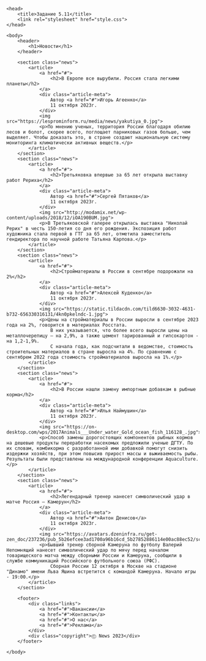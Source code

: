 <html>
    
    <head>
        <title>Задание 5.11</title>
        <link rel="stylesheet" href="style.css">
    </head>

    <body>
        <header>
            <h1>Новости</h1>
        </header>

        <section class="news">
            <article>
                <a href="#">
                    <h2>В Европе все вырубили. Россия стала легкими планеты</h2>
                </a>
                <div class="article-meta">
                    Автор <a href="#">Игорь Агеенко</a>
                    11 октября 2023г.
                </div>
                <img src="https://lesprominform.ru/media/news/yakutiya_0.jpg">
                <p>По мнению ученых, территория России благодаря обилию лесов и болот, скорее всего, поглощает парниковых газов больше, чем выделяет. Чтобы доказать это, в стране создают национальную систему мониторинга климатически активных веществ.</p>
            </article>
        </section>
        <section class="news">
            <article>
                <a href="#">
                    <h2>Третьяковка впервые за 65 лет открыла выставку работ Рериха</h2>
                </a>
                <div class="article-meta">
                    Автор <a href="#">Сергей Пятаков</a>
                    11 октября 2023г.
                </div>
                <img src="http://modamix.net/wp-content/uploads/2018/12/iOA190BUM.jpg">
                <p>В Третьяковской галерее открылась выставка "Николай Рерих" в честь 150-летия со дня его рождения. Экспозиция работ художника стала первой в ГТГ за 65 лет, отметила заместитель гендиректора по научной работе Татьяна Карпова.</p>
            </article>
        </section>
        <section class="news">
            <article>
                <a href="#">
                    <h2>Стройматериалы в России в сентябре подорожали на 2%</h2>
                </a>
                <div class="article-meta">
                    Автор <a href="#">Алексей Куденко</a>
                    11 октября 2023г.
                </div>
                <img src="https://static.tildacdn.com/tild6630-3032-4631-b732-656330316131/4kn0pkelndc-1.jpg">
                <p>Цены на стройматериалы в России выросли в сентябре 2023 года на 2%, говорится в материалах Росстата.
                    В них указывается, что более всего выросли цены на металлочерепицу – на 2,9%, а также цемент тарированный и гипсокартон - на 1,2-1,9%.
                    С начала года, как подсчитали в ведомстве, стоимость строительных материалов в стране выросла на 4%. По сравнению с сентябрем 2022 года стоимость стройматериалов выросла на 1%.</p>
            </article>
        </section>
        <section class="news">
            <article>
                <a href="#">
                    <h2>В России нашли замену импортным добавкам в рыбные корма</h2>
                </a>
                <div class="article-meta">
                    Автор <a href="#">Илья Наймушин</a>
                    11 октября 2023г.
                </div>
                <img src="https://on-desktop.com/wps/2017Animals___Under_water_Gold_ocean_fish_116128_.jpg">
                <p>Способ замены дорогостоящих компонентов рыбных кормов на дешевые продукты переработки насекомых предложили ученые ДГТУ. По их словам, комбикорма с разработанной ими добавкой помогут снизить издержки хозяйств, при этом повысив прирост массы и выживаемость рыбы. Результаты были представлены на международной конференции Aquaculture.</p>
            </article>
        </section>
        <section class="news">
            <article>
                <a href="#">
                    <h2>Легендарный тренер нанесет символический удар в матче Россия – Камерун</h2>
                </a>
                <div class="article-meta">
                    Автор <a href="#">Антон Денисов</a>
                    11 октября 2023г.
                </div>
                <img src="https://avatars.dzeninfra.ru/get-zen_doc/237236/pub_5b26efcee3ad1700a96b16cd_5b27852886114e00ac88ec52/scale_1200">
                <p>Бывший тренер сборной Камеруна по футболу Валерий Непомнящий нанесет символический удар по мячу перед началом товарищеского матча между сборными России и Камеруна, сообщили в службе коммуникаций Российского футбольного союза (РФС).
                    Сборная России 12 октября в Москве на стадионе "Динамо" имени Льва Яшина встретится с командой Камеруна. Начало игры - 19:00.</p>
            </article>
        </section>

        <footer>
            <div class="links">
                <a href="#">Вакансии</a>
                <a href="#">Контакты</a>
                <a href="#">О нас</a>
                <a href="#">Реклама</a>
            </div>
            <div class="copyright">Ⓒ News 2023</div>
        </footer>

    </body>

</html>
